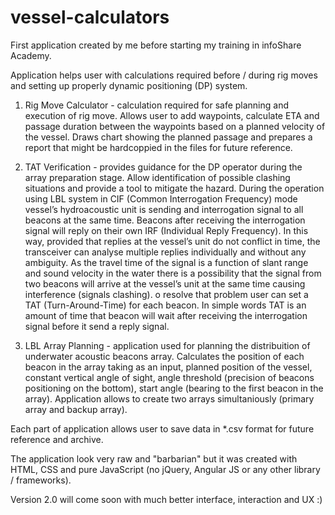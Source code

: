 # vessel-calculators

First application created by me before starting my training in infoShare Academy. 

Application helps user with calculations required before / during rig moves and setting up properly dynamic positioning (DP) system.

1. Rig Move Calculator - calculation required for safe planning and execution of rig move. Allows user to add waypoints, calculate ETA and passage duration between the waypoints based on a planned velocity of the vessel. Draws chart showing the planned passage and prepares a report that might be hardcoppied in the files for future reference.

2. TAT Verification - provides guidance for the DP operator during the array preparation stage. Allow identification of possible clashing situations and provide a tool to mitigate the hazard. During the operation using LBL system in CIF (Common Interrogation Frequency) mode vessel’s hydroacoustic unit is sending and interrogation signal to all beacons at the same time. Beacons after receiving the interrogation signal will reply on their own IRF (Individual Reply Frequency). In this way, provided that replies at the vessel’s unit do not conflict in time, the transceiver can analyse multiple replies individually and without any ambiguity. As the travel time of the signal is a function of slant range and sound velocity in the water there is a possibility that the signal from two beacons will arrive at the vessel’s unit at the same time causing interference (signals clashing).  o resolve that problem user can set a TAT (Turn-Around-Time) for each beacon. In simple words TAT is an amount of time that beacon will wait after receiving the interrogation signal before it send a reply signal.

3. LBL Array Planning - application used for planning the distribuition of underwater acoustic beacons array. Calculates the position of each beacon in the array taking as an input, planned position of the vessel, constant vertical angle of sight, angle threshold (precision of beacons positioning on the bottom), start angle (bearing to the first beacon in the array). Application allows to create two arrays simultaniously (primary array and backup array).

Each part of application allows user to save data in *.csv format for future reference and archive.

The application look very raw and "barbarian" but it was created with HTML, CSS and pure JavaScript (no jQuery, Angular JS or any other library / frameworks).

Version 2.0 will come soon with much better interface, interaction and UX :)
